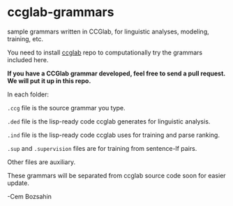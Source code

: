 # ccglab-grammars
sample grammars written in CCGlab, for linguistic analyses, modeling, training, etc.

You need to install <a href="https://github.com/bozsahin/ccglab">ccglab</a> repo to computationally try the
grammars included here.

<b>If you have a CCGlab grammar developed, feel free to send a pull request.
We will put it up in this repo.</b>

In each folder:

  <code>.ccg</code> file is the source grammar you type. 

  <code>.ded</code> file is the lisp-ready code ccglab generates for linguistic analysis.

  <code>.ind</code> file is the lisp-ready code ccglab uses for training and parse ranking.

  <code>.sup</code> and <code>.supervision</code> files are for training from sentence-lf pairs.

Other files are auxiliary.

These grammars will be separated from ccglab source code soon for easier update.

-Cem Bozsahin
